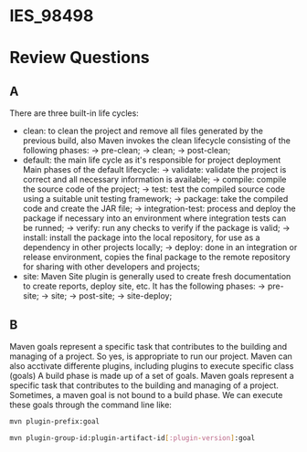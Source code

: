 # IES_98498

# Review Questions
## A
There are three built-in life cycles:
- clean: to clean the project and remove all files generated by the previous build, also Maven invokes the clean lifecycle consisting of the following phases:
    -> pre-clean;
    -> clean;
    -> post-clean;
- default: the main life cycle as it's responsible for project deployment
    Main phases of the default lifecycle:
    -> validate: validate the project is correct and all necessary information is available;
    -> compile: compile the source code of the project;
    -> test: test the compiled source code using a suitable unit testing framework;
    -> package: take the compiled code and create the JAR file;
    -> integration-test: process and deploy the package if necessary into an environment where integration tests can be runned;
    -> verify: run any checks to verify if the package is valid;
    -> install: install the package into the local repository, for use as a dependency in other projects locally;
    -> deploy: done in an integration or release environment, copies the final package to the remote repository for sharing with other developers and projects;
- site: Maven Site plugin is generally used to create fresh documentation to create reports, deploy site, etc. It has the following phases:
    -> pre-site;
    -> site;
    -> post-site;
    -> site-deploy;

## B
Maven goals represent a specific task that contributes to the building and managing of a project. So yes, is appropriate to run our project.
Maven can also acctivate differente plugins, including plugins to execute specific class (goals)
A build phase is made up of a set of goals. Maven goals represent a specific task that contributes to the building and managing of a project.
Sometimes, a maven goal is not bound to a build phase. We can execute these goals through the command line like:
```bash
mvn plugin-prefix:goal

mvn plugin-group-id:plugin-artifact-id[:plugin-version]:goal
```
